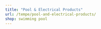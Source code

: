 ```yaml
---
title: "Pool & Electrical Products"
url: /tempe/pool-and-electrical-products/
shop: swimming pool
---
```

